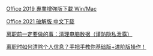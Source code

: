 [Office 2019 專業增強版下載 Win/Mac](https://crackedresource.com/office-2019/)

[Office 2021 破解版 中文下载](https://www.znztool.com/software/1101841589.html?from=list#flInfoTab)

[离职前一定要做的事：清理电脑数据（谨防隐私泄露）](https://zhuanlan.zhihu.com/p/547299263)

[离职时如何清除个人信息？手把手教你基础版+进阶版操作！](https://zhuanlan.zhihu.com/p/644292728)